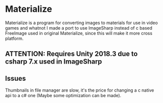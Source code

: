 # Materialize
Materialize is a program for converting images to materials for use in video games and whatnot
I made a port to use ImageSharp instead of c based FreeImage used in original Materialize, since this will make it more cross platform.

## ATTENTION: Requires Unity 2018.3 due to csharp 7.x used in ImageSharp

## Issues
Thumbnails in file manager are slow, it's the price for changing a c native api to a c# one (Maybe some optimization can be made).
